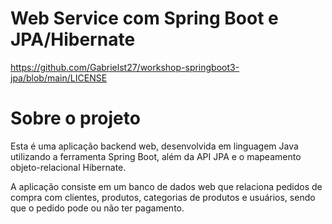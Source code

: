 # Web Service com Spring Boot e JPA/Hibernate
https://github.com/Gabrielst27/workshop-springboot3-jpa/blob/main/LICENSE

# Sobre o projeto
Esta é uma aplicação backend web, desenvolvida em linguagem Java utilizando a ferramenta Spring Boot, além da API JPA e o mapeamento objeto-relacional Hibernate.

A aplicação consiste em um banco de dados web que relaciona pedidos de compra com clientes, produtos, categorias de produtos e usuários, sendo que o pedido pode ou não ter pagamento.

